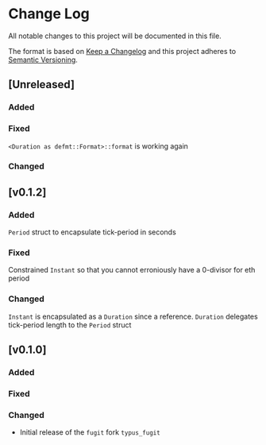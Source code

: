 # Change Log

All notable changes to this project will be documented in this file.

The format is based on [Keep a Changelog](http://keepachangelog.com/)
and this project adheres to [Semantic Versioning](http://semver.org/).

## [Unreleased]

### Added

### Fixed

`<Duration as defmt::Format>::format` is working again

### Changed

## [v0.1.2]

### Added

`Period` struct to encapsulate tick-period in seconds

### Fixed

Constrained `Instant` so that you cannot erroniously have a 0-divisor for eth period

### Changed

`Instant` is encapsulated as a `Duration` since a reference.
`Duration` delegates tick-period length to the `Period` struct

## [v0.1.0]

### Added

### Fixed

### Changed

- Initial release of the `fugit` fork `typus_fugit`

